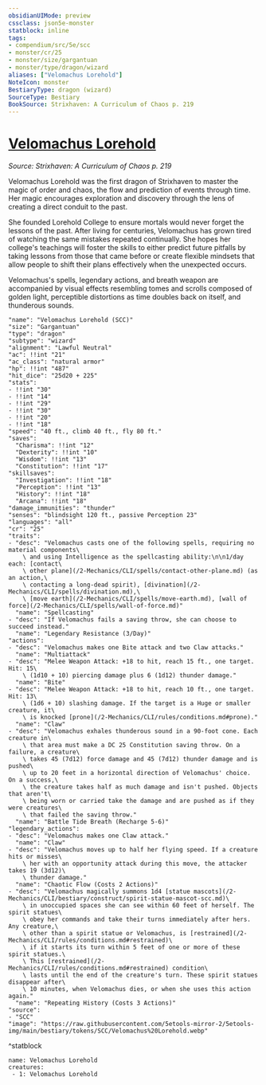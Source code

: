 ```yaml
---
obsidianUIMode: preview
cssclass: json5e-monster
statblock: inline
tags:
- compendium/src/5e/scc
- monster/cr/25
- monster/size/gargantuan
- monster/type/dragon/wizard
aliases: ["Velomachus Lorehold"]
NoteIcon: monster
BestiaryType: dragon (wizard)
SourceType: Bestiary
BookSource: Strixhaven: A Curriculum of Chaos p. 219
---
```

# [Velomachus Lorehold](2-Mechanics/CLI/bestiary/npc/velomachus-lorehold-scc.md)
*Source: Strixhaven: A Curriculum of Chaos p. 219*  

Velomachus Lorehold was the first dragon of Strixhaven to master the magic of order and chaos, the flow and prediction of events through time. Her magic encourages exploration and discovery through the lens of creating a direct conduit to the past.

She founded Lorehold College to ensure mortals would never forget the lessons of the past. After living for centuries, Velomachus has grown tired of watching the same mistakes repeated continually. She hopes her college's teachings will foster the skills to either predict future pitfalls by taking lessons from those that came before or create flexible mindsets that allow people to shift their plans effectively when the unexpected occurs.

Velomachus's spells, legendary actions, and breath weapon are accompanied by visual effects resembling tomes and scrolls composed of golden light, perceptible distortions as time doubles back on itself, and thunderous sounds.

```statblock
"name": "Velomachus Lorehold (SCC)"
"size": "Gargantuan"
"type": "dragon"
"subtype": "wizard"
"alignment": "Lawful Neutral"
"ac": !!int "21"
"ac_class": "natural armor"
"hp": !!int "487"
"hit_dice": "25d20 + 225"
"stats":
- !!int "30"
- !!int "14"
- !!int "29"
- !!int "30"
- !!int "20"
- !!int "18"
"speed": "40 ft., climb 40 ft., fly 80 ft."
"saves":
  "Charisma": !!int "12"
  "Dexterity": !!int "10"
  "Wisdom": !!int "13"
  "Constitution": !!int "17"
"skillsaves":
  "Investigation": !!int "18"
  "Perception": !!int "13"
  "History": !!int "18"
  "Arcana": !!int "18"
"damage_immunities": "thunder"
"senses": "blindsight 120 ft., passive Perception 23"
"languages": "all"
"cr": "25"
"traits":
- "desc": "Velomachus casts one of the following spells, requiring no material components\
    \ and using Intelligence as the spellcasting ability:\n\n1/day each: [contact\
    \ other plane](/2-Mechanics/CLI/spells/contact-other-plane.md) (as an action,\
    \ contacting a long-dead spirit), [divination](/2-Mechanics/CLI/spells/divination.md),\
    \ [move earth](/2-Mechanics/CLI/spells/move-earth.md), [wall of force](/2-Mechanics/CLI/spells/wall-of-force.md)"
  "name": "Spellcasting"
- "desc": "If Velomachus fails a saving throw, she can choose to succeed instead."
  "name": "Legendary Resistance (3/Day)"
"actions":
- "desc": "Velomachus makes one Bite attack and two Claw attacks."
  "name": "Multiattack"
- "desc": "Melee Weapon Attack: +18 to hit, reach 15 ft., one target. Hit: 15\
    \ (1d10 + 10) piercing damage plus 6 (1d12) thunder damage."
  "name": "Bite"
- "desc": "Melee Weapon Attack: +18 to hit, reach 10 ft., one target. Hit: 13\
    \ (1d6 + 10) slashing damage. If the target is a Huge or smaller creature, it\
    \ is knocked [prone](/2-Mechanics/CLI/rules/conditions.md#prone)."
  "name": "Claw"
- "desc": "Velomachus exhales thunderous sound in a 90-foot cone. Each creature in\
    \ that area must make a DC 25 Constitution saving throw. On a failure, a creature\
    \ takes 45 (7d12) force damage and 45 (7d12) thunder damage and is pushed\
    \ up to 20 feet in a horizontal direction of Velomachus' choice. On a success,\
    \ the creature takes half as much damage and isn't pushed. Objects that aren't\
    \ being worn or carried take the damage and are pushed as if they were creatures\
    \ that failed the saving throw."
  "name": "Battle Tide Breath (Recharge 5-6)"
"legendary_actions":
- "desc": "Velomachus makes one Claw attack."
  "name": "Claw"
- "desc": "Velomachus moves up to half her flying speed. If a creature hits or misses\
    \ her with an opportunity attack during this move, the attacker takes 19 (3d12)\
    \ thunder damage."
  "name": "Chaotic Flow (Costs 2 Actions)"
- "desc": "Velomachus magically summons 1d4 [statue mascots](/2-Mechanics/CLI/bestiary/construct/spirit-statue-mascot-scc.md)\
    \ in unoccupied spaces she can see within 60 feet of herself. The spirit statues\
    \ obey her commands and take their turns immediately after hers. Any creature,\
    \ other than a spirit statue or Velomachus, is [restrained](/2-Mechanics/CLI/rules/conditions.md#restrained)\
    \ if it starts its turn within 5 feet of one or more of these spirit statues.\
    \ This [restrained](/2-Mechanics/CLI/rules/conditions.md#restrained) condition\
    \ lasts until the end of the creature's turn. These spirit statues disappear after\
    \ 10 minutes, when Velomachus dies, or when she uses this action again."
  "name": "Repeating History (Costs 3 Actions)"
"source":
- "SCC"
"image": "https://raw.githubusercontent.com/5etools-mirror-2/5etools-img/main/bestiary/tokens/SCC/Velomachus%20Lorehold.webp"
```
^statblock

```encounter-table
name: Velomachus Lorehold
creatures:
 - 1: Velomachus Lorehold
```